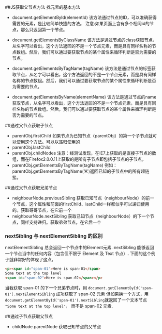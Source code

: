 ##JS获取父节点方法
找元素的基本方法
* document.getElementById(elementId)
该方法通过节点的ID，可以准确获得需要的元素，是比较简单快捷的方法。
注意:如果页面上含有多个相同id的节点，那么只返回第一个节点。

* document.getElementsByClassName
该方法是通过节点的class获取节点，从名字可以看出，这个方法返回的不是一个节点元素，而是具有同样名称的节点数组。然后，我们可以通过要获取节点的某个属性来循环判断是否为需要的节点。

* document.getElementsByTagName(tagName)
该方法是通过节点的标签获取节点，从名字可以看出，这个方法返回的不是一个节点元素，而是具有同样名称的节点数组。然后，我们可以通过要获取节点的某个属性来循环判断是否为需要的节点。

* document.getElementsByName(elementName)
该方法是通过节点的name获取节点，从名字可以看出，这个方法返回的不是一个节点元素，而是具有同样名称的节点数组。然后，我们可以通过要获取节点的某个属性来循环判断是否为需要的节点。

##通过父节点获取子节点

* parentObj.firstChild
如果节点为已知节点（parentObj）的第一个子节点就可以使用这个方法。可以以递归使用的
* parentObj.lastChild
* parentObj.childNodes
注意：经测试发现，在IE7上获取的是直接子节点的数组，而在Firefox2.0.0.11上获取的是所有子节点即包括子节点的子节点。
* parentObj.getElementsByTagName(tagName)
例如：parentObj.getElementsByTagName('A')返回已知的子节点中的所有超链接。

##通过父节点获取兄弟节点

* neighbourNode.previousSibling 
获取已知节点（neighbourNode）的前一个节点，这个属性和前面的firstChild、lastChild一样都似乎可以递归使用的。获取哥哥节点，在它前一个
* neighbourNode.nextSibling
获取已知节点（neighbourNode）的下一个节点，同样支持递归。获取弟弟节点，在它后一个

### nextSibling 与 nextElementSibling 的区别

nextElementSibling 总会返回一个节点中的Element元素. nextSibling 能够返回一个节点当中的任何内容（包含但不限于 Element 及 Text 节点）. 下面的这个例子就非常好的体现了这点。
```html
<p><span id="span-01">Here is span-01</span>
Some text at the top level
<span id="span-02">Here is span-02</span></p>
```
当我获取 span-01 的下一个兄弟节点时，用 
`document.getElementById('span-01').nextElementSibling` 
成功获取了 span-02 元素
但如果换一个方式，用` document.getElementById('span-01').nextSibling `就返回了一个文本节点` "Some text at the top level"`，
而不是 span-02 元素.

##通过子节点获取父节点

* childNode.parentNode
获取已知节点的父节点
